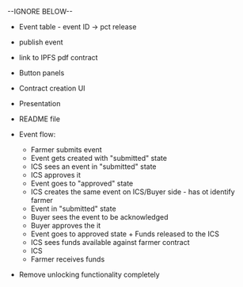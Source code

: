 

--IGNORE BELOW--
- Event table - event ID -> pct release
- publish event
- link to IPFS pdf contract
- Button panels
- Contract creation UI
- Presentation
- README file
- Event flow:

    - Farmer submits event
    - Event gets created with "submitted" state
    - ICS sees an event in "submitted" state
    - ICS approves it
    - Event goes to "approved" state 
    - ICS creates the same event on ICS/Buyer side - has ot identify farmer
    - Event in "submitted" state
    - Buyer sees the event to be acknowledged
    - Buyer approves the it
    - Event goes to approved state + Funds released to the ICS
    - ICS sees funds available against farmer contract
    - ICS 
    - Farmer receives funds

- Remove unlocking functionality completely